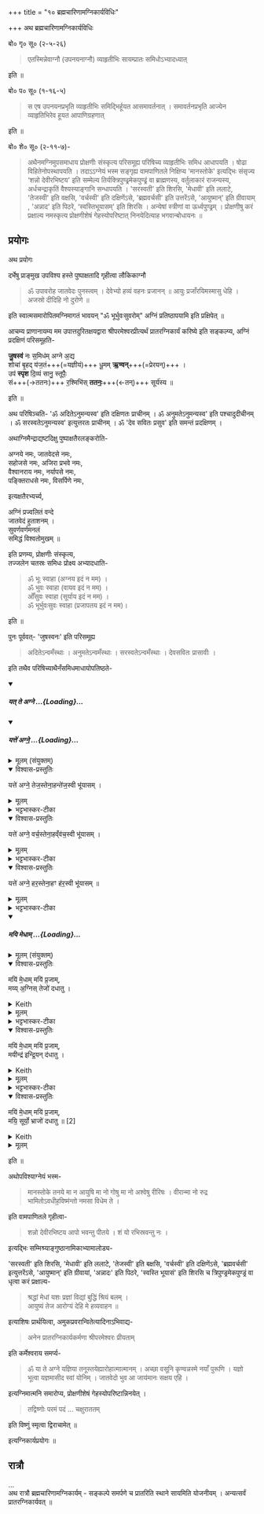 +++
title = "१० ब्रह्मचारिणामग्निकार्यविधिः"

+++
अथ ब्रह्मचारिणामग्निकार्यविधिः 

बो० गृ० सू० (२-५-२६)  

> एतस्मिन्नेवाग्नौ (उपनयनाग्नौ) व्याहृतीभिः सायम्प्रातः समिधोऽभ्यादध्यात्   

इति ॥  

बो० प० सू० (१-१६-५)  

> स एष उपनयनप्रभृति व्याहृतीभिः समिद्भिर्हूयत आसमावर्तनात् । समावर्तनप्रभृति आज्येन व्याहृतिभिरेव हूयत आपाणिग्रहणात्  

इति ॥  

बो० शे० सू० (२-११-७)-  

> अथैनमग्निमुपसमाधाय प्रोक्षणीः संस्कृत्य परिसमूह्य परिषिच्य व्याहृतीभिः समिध आधापयति । षोढा विहितेनोपस्थापयति । तदाऽऽग्नेयं भस्म सङ्गृह्य वामपाणितले निक्षिप्य 'मानस्तोके' इत्यद्भिः संसृज्य ‘शन्नो देवीरभिष्टय' इति सम्मेल्य तिर्यक्त्रिपुण्ढ्रमेकपुण्ढ्रं वा ब्राह्मणस्य, वर्तुलाकारं राजन्यस्य, अर्धचन्द्राकृतिं वैश्यस्याङ्गानि सन्धापयति । 'सरस्वती' इति शिरसि, 'मेधावी' इति ललाटे, 'तेजस्वी' इति वक्षसि, 'वर्चस्वी' इति दक्षिणेंऽसे, 'ब्रह्मवर्चसी' इति उत्तरेंऽसे, 'आयुष्मान्' इति ग्रीवायाम् , 'अन्नाद' इति पिठरे, ‘स्वस्तिभूयासम्' इति शिरसि । अन्येषां स्त्रीणां वा ऊर्ध्वपुण्ढ्रम् । प्रोक्षणीषु करं प्रक्षाल्य नमस्कृत्य प्रोक्षणीशेषं गेहस्योपरिष्टात् निनयेदित्याह भगवान्बोधायनः ॥  


## प्रयोगः


अथ प्रयोगः 

दर्भेषु प्राङ्मुख उपविश्य हस्ते पुष्पाक्षतादि गृहीत्वा लौकिकाग्नौ 

> ॐ उपावरोह जातवेदः पुनस्त्वम् । देवेभ्यो हव्यं वहनः प्रजानन् ॥ आयुः प्रजाँरयिमस्मासु धेहि । अजस्रो दीदिहि नो दुरोणे ॥    

इति स्वात्मसमारोपितमग्निमागतं भावयन् "ॐ भूर्भुवःसुवरोम्" अग्निं प्रतिष्ठापयामि इति प्रक्षिपेत् ॥ 

आचम्य प्राणानायम्य मम उपात्तदुरितक्षयद्वारा श्रीपरमेश्वरप्रीत्यर्थं प्रातरग्निकार्यं करिष्ये इति सङ्कल्प्य, अग्निं प्रदक्षिणं परिसमूहति- 

<div class="js_include" url="/vedAH_Rk/shAkalam/saMhitA/vishvAsa-prastutiH/07/002/01_juShasva_naH.md"  newLevelForH1="5" includeTitle="false"> 

**जु॒षस्व॑** नः स॒मिध॑म् अग्ने अ॒द्य  
शोचा॑ बृ॒हद् य॑ज॒तं+++(=यज्ञीयं)+++ धू॒मम् **ऋ॒ण्वन्**+++(=प्रेरयन्)+++ ।  
उप॑ **स्पृश** दि॒व्यं सानु॒ स्तूपैः॒  
सं+++(→ततनः)+++ र॒श्मिभि॑स् **ततनः॒**+++(←तन्)+++ सूर्य॑स्य ॥

</div>  
  

इति ॥ 

अथ परिषिञ्चति- 'ॐ अदितेऽनुमन्यस्व' इति दक्षिणतः प्राचीनम् । ॐ अनुमतेऽनुमन्यस्व' इति पश्चादुदीचीनम् । ॐ सरस्वतेऽनुमन्यस्व' इत्युत्तरतः प्राचीनम् । ॐ 'देव सवितः प्रसुव' इति समन्तं प्रदक्षिणम् ।  

अथाग्निमैन्द्राद्यष्टदिक्षु पुष्पाक्षतैरलङ्करोति-  

<div class="js_include" url="/vedAH_yajuH/taittirIyam/sUtram/ApastambaH/gRhyam/paddhatiH/mantrAdi/agnaye_jAtavedase_sahojase.md"  newLevelForH1="5" includeTitle="false"> 

अग्नये नमः, जातवेदसे नमः,  
सहोजसे नमः, अजिरा प्रभवे नमः,  
वैश्वानराय नमः, नर्यापसे नमः,  
पङ्क्तिराधसे नमः, विसर्पिणे नमः,

</div>  

इत्यक्षतैरभ्यर्च्य,  

<div class="js_include" url="/vedAH_yajuH/taittirIyam/sUtram/baudhAyanaH/gRhyam/paddhatiH/mantrAdi/agnim_prajvalitam.md"  newLevelForH1="5" includeTitle="false"> 

अग्निं प्रज्वलितं वन्दे  
जातवेदं हुताशनम् ।  
सुवर्णवर्णमनलं  
समिद्धं विश्वतोमुखम् ॥
</div>  


इति प्रणम्य, प्रोक्षणीः संस्कृत्य,  
तज्जलेन चतस्रः समिधः प्रोक्ष्य अभ्यादधाति- 

> ॐ भूः स्वाहा (अग्नय इदं न मम) ।  
> ॐ भुवः स्वाहा (वायव इदं न मम) ।  
> ओँसुवः स्वाहा (सूर्याय इदं न मम) ।  
> ॐ भूर्भुवःसुवः स्वाहा (प्रजापतय इदं न मम)।   

इति ॥ 

पुनः पूर्ववत्- 'जुषस्वनः' इति परिसमूह्य  

> अदितेऽन्वमँस्थाः । अनुमतेऽन्वमँस्थाः । सरस्वतेऽन्वमँस्थाः । देवसवितः प्रासावीः । 

इति तथैव परिषिच्याथैनँसमिधमाधायोपतिष्ठते- 

<div class="js_include" includetitle="false" newlevelforh1="5" unfilled url="/vedAH_yajuH/taittirIyam/sArasvata-vibhAgaH/saMhitA/yajuH/sarva-prastutiH/3/5/03_viShNvatikramAH/yat_te_agne.md">
<details open><summary><h5>यत् ते अग्ने ...{Loading}...</h5></summary>
<details open><summary><h5>यत्ते॑ अग्ने॒  ...{Loading}...</h5></summary>
<details><summary>मूलम् (संयुक्तम्)</summary>

यत्ते॑ अग्ने॒ तेज॒स्तेना॒हन्ते॑ज॒स्वी भू॑यास॒य्ँयत्ते॑ अग्ने॒ वर्च॒स्तेना॒हव्ँव॑च॒स्वी भू॑यास॒य्ँयत्ते॑ अग्ने॒ हर॒स्तेना॒हꣳ ह॑र॒स्वी भू॑यासम् ॥ [11]
</details>
<details open><summary>विश्वास-प्रस्तुतिः</summary>

यत्ते॑ अग्ने॒ तेज॒स्तेना॒हन्ते॑ज॒स्वी भू॑यासम्  ।
</details>
<details><summary>मूलम्</summary>

यत्ते॑ अग्ने॒ तेज॒स्तेना॒हन्ते॑ज॒स्वी भू॑यासम्  ।
</details>
<details><summary>भट्टभास्कर-टीका</summary>

5यत्ते अग्ने इत्यादि यजुः ॥ तेजो दीप्तिः ।
</details>
<details open><summary>विश्वास-प्रस्तुतिः</summary>

यत्ते॑ अग्ने॒ वर्च॒स्तेना॒हव्ँव॑च॒स्वी भू॑यासम्  ।
</details>
<details><summary>मूलम्</summary>

यत्ते॑ अग्ने॒ वर्च॒स्तेना॒हव्ँव॑च॒स्वी भू॑यासम्  ।
</details>
<details><summary>भट्टभास्कर-टीका</summary>

वर्चोन्नम् ।
</details>
<details open><summary>विश्वास-प्रस्तुतिः</summary>

यत्ते॑ अग्ने॒ हर॒स्तेना॒हꣳ ह॑र॒स्वी भू॑यासम् ॥
</details>
<details><summary>मूलम्</summary>

यत्ते॑ अग्ने॒ हर॒स्तेना॒हꣳ ह॑र॒स्वी भू॑यासम् ॥
</details>
<details><summary>भट्टभास्कर-टीका</summary>

हरः बलम् । त्वदीयैस्तेजःप्रभृतिभिः मदीयेन यागेन वर्धभानैर्हेतुभिः अहं तेजःप्रभृतिमान् भूयासमिति ॥


इति तृतीये पञ्चमे तृतीयोनुवाकः ॥
</details>
</details>
</details>
</div>
<div class="js_include" includetitle="false" newlevelforh1="5" unfilled url="/vedAH_yajuH/taittirIyam/sArasvata-vibhAgaH/saMhitA/yajuH/sarva-prastutiH/3/3/01_atigrAhyamantrAH/mayi_medhAm.md">
<details open><summary><h5>मयि मेधाम् ...{Loading}...</h5></summary>
<details><summary>मूलम् (संयुक्तम्)</summary>

मयि॑ मे॒धाम्मयि॑ प्र॒जाम्मय्य॒ग्निस्तेजो॑ दधातु॒ मयि॑ मे॒धाम्मयि॑ प्र॒जाम्मयीन्द्र॑ इन्द्रि॒यन्द॑धातु॒ मयि॑ मे॒धाम्मयि॑ प्र॒जाम्मयि॒ सूर्यो॒ भ्राजो॑ दधातु ॥ [2]
</details>
<details open><summary>विश्वास-प्रस्तुतिः</summary>

मयि॑ मे॒धाम् मयि॑ प्र॒जाम्,  
मय्य् अ॒ग्निस् तेजो॑ दधातु ।
</details>
<details><summary>Keith</summary>

On me wisdom, on me offspring, on me brilliance may Agni bestow;
</details>
<details><summary>मूलम्</summary>

मयि॑ मे॒धाम्मयि॑ प्र॒जाम्मय्य॒ग्निस्तेजो॑ दधातु ।
</details>
<details><summary>भट्टभास्कर-टीका</summary>

मेधा ग्रन्थार्थधारणसामर्थ्यम् ।  
प्रजा पुत्रादिः ।

</details>
<details open><summary>विश्वास-प्रस्तुतिः</summary>

मयि॑ मे॒धाम् मयि॑ प्र॒जाम्,  
मयीन्द्र॑ इन्द्रि॒यन् द॑धातु ।
</details>
<details><summary>Keith</summary>

on me wisdom, on me offspring, on me power may Indra bestow;

</details>
<details><summary>मूलम्</summary>

मयि॑ मे॒धाम्मयि॑ प्र॒जाम्मयीन्द्र॑ इन्द्रि॒यन्द॑धातु ।
</details>
<details><summary>भट्टभास्कर-टीका</summary>

इन्द्रियं चक्षुरादिशक्तिः ।  
दधातु स्थापयतु । गतमन्यत् ॥

इति तृतीये तृतीये प्रथमोनुवाकः ॥
</details>
<details open><summary>विश्वास-प्रस्तुतिः</summary>

मयि॑ मे॒धाम् मयि॑ प्र॒जाम्,  
मयि॒ सूर्यो॒ भ्राजो॑ दधातु  ॥ [2]
</details>
<details><summary>Keith</summary>

on me wisdom, on me offspring, on me blazing may Surya bestow.
</details>
<details><summary>मूलम्</summary>

मयि॑ मे॒धाम्मयि॑ प्र॒जाम्मयि॒ सूर्यो॒ भ्राजो॑ दधातु  ॥ [2]
</details>
</details>
</div>

इति ॥ 

अथोपविश्याग्नेयं भस्म- 

> मानस्तोके तनये मा न आयुषि मा नो गोषु मा नो अश्वेषु रीरिषः । वीरान्मा नो रुद्र भामितोऽवधीह॒विष्म॑न्तो नमसा विधेम ते ।

इति वामपाणितले गृहीत्वा- 

> शन्नो देवीरभिष्टय आपो भवन्तु पीतये । शं यो रभिस्रवन्तु नः ।  

इत्यद्भिः सम्मिश्र्याङ्गुष्ठानामिकाभ्यामालोड्य-  

'सरस्वती' इति शिरसि, 'मेधावी' इति ललाटे, 'तेजस्वी' इति बक्षसि, 'वर्चस्वी' इति दक्षिणेंऽसे, 'ब्रह्मवर्चसी' इत्युत्तरेंऽसे, 'आयुष्मान्' इति ग्रीवायां, 'अन्नादः' इति पिठरे, 'स्वस्ति भूयासं' इति शिरसि च त्रिपुण्ड्रमेकपुण्ड्रं वा धृत्वा करं प्रक्षाल्य- 

> श्रद्धां मेधां यशः प्रज्ञां विद्यां बुद्धिं श्रियं बलम् ।  
आयुष्यं तेज आरोग्यं देहि मे हव्यवाहन ॥   

इत्याशिषः प्रार्थयित्वा, अमुकप्रवरान्वितेत्यादिनाऽभिवाद्य- 

> अनेन प्रातरग्निकार्यकर्मणा श्रीपरमेश्वरः प्रीयताम् 

इति कर्मेश्वराय समर्प्य- 

> ॐ या ते अग्ने यज्ञिया तनूस्तयेह्यारोहात्मात्मानम् । अच्छा वसूनि कृण्वन्नस्मे नयाँ पुरूणि । यज्ञो भूत्वा यज्ञमासीद स्वां योनिम् । जातवेदो भुव आ जाय॑मानः सक्षय एहि ।    

इत्यग्निमात्मनि समारोप्य, प्रोक्षणीशेषं गेहस्योपरिष्टान्निनयेत् ।  

> तद्विष्णोः परमं पदं ... चक्षुराततम्  

इति विष्णुं स्मृत्वा द्विराचामेत् ॥  

इत्यग्निकार्यप्रयोगः ॥


## रात्रौ
…  
अथ रात्रौ ब्रह्मचारिणामग्निकार्यम् - सङ्कल्पे समर्पणे च प्रातरिति स्थाने सायमिति योजनीयम् । अन्यत्सर्वं प्रातरग्निकार्यवत् ॥

